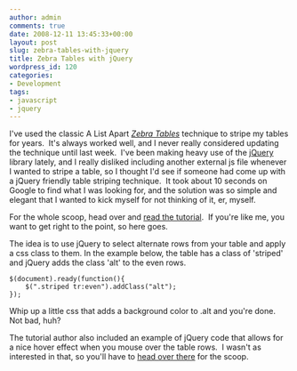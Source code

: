 ```yaml
---
author: admin
comments: true
date: 2008-12-11 13:45:33+00:00
layout: post
slug: zebra-tables-with-jquery
title: Zebra Tables with jQuery
wordpress_id: 120
categories:
- Development
tags:
- javascript
- jquery
---
```


I've used the classic A List Apart [_Zebra Tables_](http://www.alistapart.com/articles/zebratables) technique to stripe my tables for years.  It's always worked well, and I never really considered updating the technique until last week.  I've been making heavy use of the [jQuery](http://jquery.com/) library lately, and I really disliked including another external js file whenever I wanted to stripe a table, so I thought I'd see if someone had come up with a jQuery friendly table striping technique.  It took about 10 seconds on Google to find what I was looking for, and the solution was so simple and elegant that I wanted to kick myself for not thinking of it, er, myself.

For the whole scoop, head over and [read the tutorial](http://15daysofjquery.com/examples/zebra/).  If you're like me, you want to get right to the point, so here goes.

The idea is to use jQuery to select alternate rows from your table and apply a css class to them. In the example below, the table has a class of 'striped' and jQuery adds the class 'alt' to the even rows.


    
    
    $(document).ready(function(){
        $(".striped tr:even").addClass("alt");
    });
    



Whip up a little css that adds a background color to .alt and you're done.  Not bad, huh?

The tutorial author also included an example of jQuery code that allows for a nice hover effect when you mouse over the table rows.  I wasn't as interested in that, so you'll have to [head over there](http://15daysofjquery.com/examples/zebra/) for the scoop.
